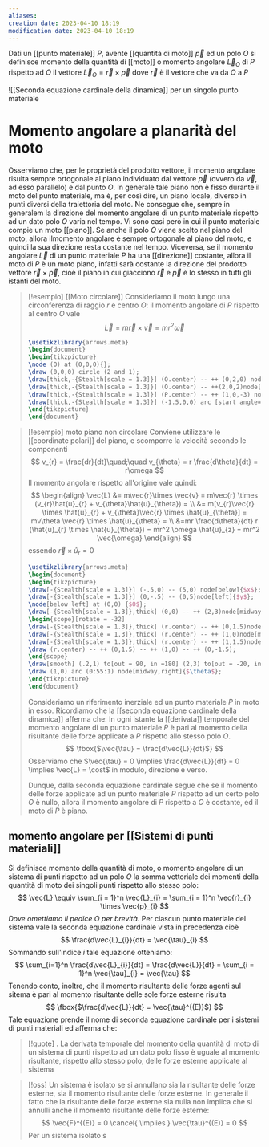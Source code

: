 ```yaml
---
aliases: 
creation date: 2023-04-10 18:19
modification date: 2023-04-10 18:19
---
```


Dati un [[punto materiale]] $P$, avente [[quantità di moto]] $\vec{p}$ ed un polo $O$ si definisce momento della quantità di [[moto]] o momento angolare $\vec{L}_{O}$ di $P$ rispetto ad $O$ il vettore
$\vec{L}_{O} = \vec{r} \times \vec{p}$ 
dove $\vec{r}$ è il vettore che va da $O$ a $P$


![[Seconda equazione cardinale della dinamica]] per un singolo punto materiale



# Momento angolare a planarità del moto
Osserviamo che, per le proprietà del prodotto vettore, il momento angolare risulta sempre ortogonale al piano individuato dal vettore $\vec{p}$ (ovvero da $\vec{v}$, ad esso parallelo) e dal punto $O$. In generale tale piano non è fisso durante il moto del punto materiale, ma è, per così dire, un piano locale, diverso in punti diversi della traiettoria del moto. Ne consegue che, sempre in generalem la direzione del momento angolare di un punto materiale rispetto ad un dato polo $O$ varia nel tempo.
Vi sono casi però in cui il punto materiale compie un moto [[piano]]. Se anche il polo $O$ viene scelto nel piano del moto, allora ilmomento angolare è sempre ortogonale al piano del moto, e quindi la sua direzione resta costante nel tempo.
Viceversa, se il momento angolare $\vec{L}$ di un punto materiale $P$ ha una [[direzione]] costante, allora il moto di $P$ è un moto piano, infatti sarà costante la direzione del prodotto vettore $\vec{r} \times \vec{p}$, cioè il piano in cui giacciono $\vec{r}$ e $\vec{p}$ è lo stesso in tutti gli istanti del moto.


>[!esempio] [[Moto circolare]]
>Consideriamo il moto lungo una circonferenza di raggio $r$ e centro $O$: il momento angolare di $P$ rispetto al centro $O$ vale
>$$ \vec{L} = m\vec{r} \times \vec{v}= mr^2\vec{\omega}$$
>
> ```tikz
> \usetikzlibrary{arrows.meta}
>\begin{document}
>\begin{tikzpicture}
>\node (O) at (0,0,0){};
>\draw (0,0,0) circle (2 and 1);
>\draw[thick,-{Stealth[scale = 1.3]}] (O.center) -- ++ (0,2,0) node[below right]{$\vec{\omega}$};
>\draw[thick,-{Stealth[scale = 1.3]}] (O.center) -- ++(2,0,2)node[midway, above]{$\vec{r}$}node(P){};
>\draw[thick,-{Stealth[scale = 1.3]}] (P.center) -- ++ (1,0,-3) node[above left]{$\vec{p}$};
>\draw[thick,-{Stealth[scale = 1.3]}] (-1.5,0,0) arc [start angle=180, end angle = 270, x radius = 1.5, y radius = 0.75];
>\end{tikzpicture}
>\end{document}
>```

>[!esempio] moto piano non circolare
>Conviene utilizzare le [[coordinate polari]] del piano, e scomporre la velocità secondo le componenti
>$$ v_{r} = \frac{dr}{dt}\quad;\quad v_{\theta} = r \frac{d\theta}{dt} = r\omega   $$
>Il momento angolare rispetto all'origine vale quindi:
>$$ \begin{align}
>\vec{L} &= m\vec{r}\times \vec{v} = m\vec{r} \times (v_{r}\hat{u}_{r} + v_{\theta}\hat{u}_{\theta}) = \\
> &= m[v_{r}\vec{r} \times \hat{u}_{r} + v_{\theta}\vec{r} \times \hat{u}_{\theta}] = mv\theta \vec{r} \times \hat{u}_{\theta} = \\
> &=mr \frac{d\theta}{dt} r (\hat{u}_{r} \times \hat{u}_{\theta}) = mr^2 \omega \hat{u}_{z} = mr^2 \vec{\omega}
>\end{align} $$
>essendo $\vec{r} \times \hat{u}_{r} = 0$
> ```tikz
> \usetikzlibrary{arrows.meta}
>\begin{document}
>\begin{tikzpicture}
>\draw[-{Stealth[scale = 1.3]}] (-.5,0) -- (5,0) node[below]{$x$};
>\draw[-{Stealth[scale = 1.3]}] (0,-.5) -- (0,5)node[left]{$y$};
>\node[below left] at (0,0) {$O$};
>\draw[-{Stealth[scale = 1.3]},thick] (0,0) -- ++ (2,3)node[midway,above]{$\vec{r}$} node(r){};
>\begin{scope}[rotate = -32]
>\draw[-{Stealth[scale = 1.3]},thick] (r.center) -- ++ (0,1.5)node[midway,left]{$\vec{v}_{r}$};
>\draw[-{Stealth[scale = 1.3]},thick] (r.center) -- ++ (1,0)node[midway,below]{$\vec{v}_{\theta}$};
>\draw[-{Stealth[scale = 1.3]},thick] (r.center) -- ++ (1,1.5)node[above]{$\vec{v}$};
>\draw (r.center) -- ++ (0,1.5) -- ++ (1,0) -- ++ (0,-1.5);
>\end{scope} 
>\draw[smooth] (.2,1) to[out = 90, in =180] (2,3) to[out = -20, in = 200] (4,3) to[out = 20, in = 270] (4.5,4);
>\draw (1,0) arc (0:55:1) node[midway,right]{$\theta$};
>\end{tikzpicture}
>\end{document}
>```
>Consideriamo un riferimento inerziale ed un punto materiale $P$ in moto in esso. Ricordiamo che la [[seconda equazione cardinale della dinamica]] afferma che:
>In ogni istante la [[derivata]] temporale del momento angolare di un punto materiale $P$ è pari al momento della risultante delle forze applicate a $P$ rispetto allo stesso polo $O$.
>$$ \fbox{$\vec{\tau} = \frac{d\vec{L}}{dt}$} $$
>Osserviamo che $\vec{\tau} = 0 \implies \frac{d\vec{L}}{dt} = 0 \implies \vec{L} = \cost$ in modulo, direzione e verso.
>
>Dunque, dalla seconda equazione cardinale segue che se il momento delle forze applicate ad un punto materiale $P$ rispetto ad un certo polo $O$ è nullo, allora il momento angolare di $P$ rispetto a $O$ è costante, ed il moto di $P$ è piano.

## momento angolare per [[Sistemi di punti materiali]]
Si definisce momento della quantità di moto, o momento angolare di un sistema di punti rispetto ad un polo $O$ la somma vettoriale dei momenti della quantità di moto dei singoli punti rispetto allo stesso polo:
$$ \vec{L} \equiv \sum_{i = 1}^n \vec{L}_{i} = \sum_{i = 1}^n \vec{r}_{i} \times \vec{p}_{i} $$
*Dove omettiamo il pedice $\text{O}$ per brevità.*
Per ciascun punto materiale del sistema vale la seconda equazione cardinale vista in precedenza cioè
$$ \frac{d\vec{L}_{i}}{dt} = \vec{\tau}_{i}  $$
Sommando sull'indice $i$ tale equazione otteniamo:
$$ \sum_{i=1}^n \frac{d\vec{L}_{i}}{dt} = \frac{d\vec{L}}{dt} = \sum_{i = 1}^n \vec{\tau}_{i} = \vec{\tau}   $$
Tenendo conto, inoltre, che il momento risultante delle forze agenti sul sitema è pari al momento risultante delle sole forze esterne risulta
$$ \fbox{$\frac{d\vec{L}}{dt} = \vec{\tau}^{(E)}$} $$
Tale equazione prende il nome di seconda equazione cardinale per i sistemi di punti materiali ed afferma che:

>[!quote] .
>La derivata temporale del momento della quantità di moto di un sistema di punti rispetto ad un dato polo fisso è uguale al momento risultante, rispetto allo stesso polo, delle forze esterne applicate al sistema


>[!oss]
>Un sistema è isolato se si annullano sia la risultante delle forze esterne, sia il momento risultante delle forze esterne. In generale il fatto che la risultante delle forze esterne sia nulla non implica che si annulli anche il momento risultante delle forze esterne:
>$$ \vec{F}^{(E)} = 0 \cancel{ \implies } \vec{\tau}^{(E)} = 0 $$
>Per un sistema isolato s